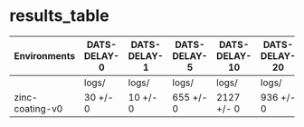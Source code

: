 # results_table
| Environments  |DATS-DELAY-0|DATS-DELAY-1|DATS-DELAY-5|DATS-DELAY-10|DATS-DELAY-20|
|---------------|------------|------------|------------|-------------|-------------|
|               |logs/       |logs/       |logs/       |logs/        |logs/        |
|zinc-coating-v0|30 +/- 0    |10 +/- 0    |655 +/- 0   |2127 +/- 0   |936 +/- 0    |
